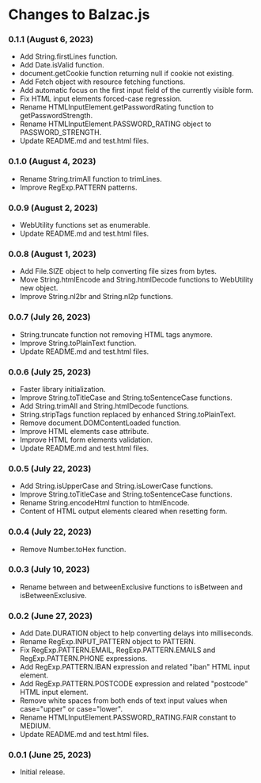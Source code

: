 # Changes to Balzac.js

### 0.1.1 (August 6, 2023)

* Add String.firstLines function.
* Add Date.isValid function.
* document.getCookie function returning null if cookie not existing.
* Add Fetch object with resource fetching functions.
* Add automatic focus on the first input field of the currently visible form.
* Fix HTML input elements forced-case regression.
* Rename HTMLInputElement.getPasswordRating function to getPasswordStrength.
* Rename HTMLInputElement.PASSWORD_RATING object to PASSWORD_STRENGTH.
* Update README.md and test.html files.

### 0.1.0 (August 4, 2023)

* Rename String.trimAll function to trimLines.
* Improve RegExp.PATTERN patterns.

### 0.0.9 (August 2, 2023)

* WebUtility functions set as enumerable.
* Update README.md and test.html files.

### 0.0.8 (August 1, 2023)

* Add File.SIZE object to help converting file sizes from bytes.
* Move String.htmlEncode and String.htmlDecode functions to WebUtility new object.
* Improve String.nl2br and String.nl2p functions.

### 0.0.7 (July 26, 2023)

* String.truncate function not removing HTML tags anymore.
* Improve String.toPlainText function.
* Update README.md and test.html files.

### 0.0.6 (July 25, 2023)

* Faster library initialization.
* Improve String.toTitleCase and String.toSentenceCase functions.
* Add String.trimAll and String.htmlDecode functions.
* String.stripTags function replaced by enhanced String.toPlainText.
* Remove document.DOMContentLoaded function.
* Improve HTML elements case attribute.
* Improve HTML form elements validation.
* Update README.md and test.html files.

### 0.0.5 (July 22, 2023)

* Add String.isUpperCase and String.isLowerCase functions.
* Improve String.toTitleCase and String.toSentenceCase functions.
* Rename String.encodeHtml function to htmlEncode.
* Content of HTML output elements cleared when resetting form.

### 0.0.4 (July 22, 2023)

* Remove Number.toHex function.

### 0.0.3 (July 10, 2023)

* Rename between and betweenExclusive functions to isBetween and isBetweenExclusive.

### 0.0.2 (June 27, 2023)

* Add Date.DURATION object to help converting delays into milliseconds.
* Rename RegExp.INPUT_PATTERN object to PATTERN.
* Fix RegExp.PATTERN.EMAIL, RegExp.PATTERN.EMAILS and RegExp.PATTERN.PHONE expressions.
* Add RegExp.PATTERN.IBAN expression and related "iban" HTML input element.
* Add RegExp.PATTERN.POSTCODE expression and related "postcode" HTML input element.
* Remove white spaces from both ends of text input values when case="upper" or case="lower".
* Rename HTMLInputElement.PASSWORD_RATING.FAIR constant to MEDIUM.
* Update README.md and test.html files.

### 0.0.1 (June 25, 2023)

* Initial release.
